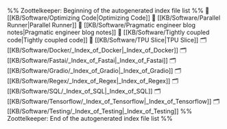 %% Zoottelkeeper: Beginning of the autogenerated index file list  %%
📄 [[KB/Software/Optimizing Code|Optimizing Code]]
📄 [[KB/Software/Parallel Runner|Parallel Runner]]
📄 [[KB/Software/Pragmatic engineer blog notes|Pragmatic engineer blog notes]]
📄 [[KB/Software/Tightly coupled code|Tightly coupled code]]
📄 [[KB/Software/TPU Slice|TPU Slice]]
🗂️ [[KB/Software/Docker/_Index_of_Docker|_Index_of_Docker]]
🗂️ [[KB/Software/Fastai/_Index_of_Fastai|_Index_of_Fastai]]
🗂️ [[KB/Software/Gradio/_Index_of_Gradio|_Index_of_Gradio]]
🗂️ [[KB/Software/Regex/_Index_of_Regex|_Index_of_Regex]]
🗂️ [[KB/Software/SQL/_Index_of_SQL|_Index_of_SQL]]
🗂️ [[KB/Software/Tensorflow/_Index_of_Tensorflow|_Index_of_Tensorflow]]
🗂️ [[KB/Software/Testing/_Index_of_Testing|_Index_of_Testing]]
%% Zoottelkeeper: End of the autogenerated index file list  %%

